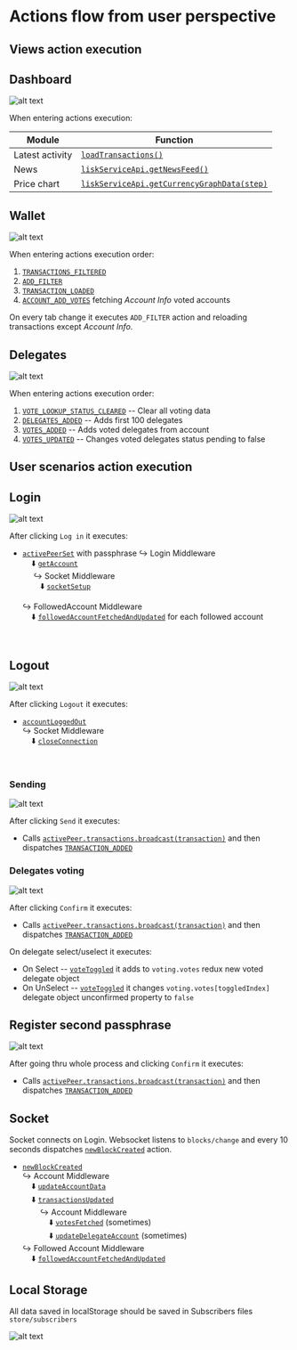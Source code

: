 # Actions flow from user perspective
## Views action execution

## Dashboard
![alt text](assets/dashboard_screen.png "Dashboard Screen")

When entering actions execution:

| Module          |                    Function                 |
| --------------- |---------------------------------------------|
| Latest activity | [`loadTransactions()`](https://github.com/LiskHQ/lisk-hub/blob/e71527bd273af2f16d6980fe3b0c1a379694c45b/src/actions/transactions.js#L66)                        |
| News            | [`liskServiceApi.getNewsFeed()`](https://github.com/LiskHQ/lisk-hub/blob/a525a1c54510a45cf14a0a3c37be231ee316088b/src/utils/api/liskService.js#L29)              |
| Price chart     | [`liskServiceApi.getCurrencyGraphData(step)`](https://github.com/LiskHQ/lisk-hub/blob/a525a1c54510a45cf14a0a3c37be231ee316088b/src/utils/api/liskService.js#L7) |


## Wallet
![alt text](assets/wallet_screen.png "Wallet Screen")

When entering actions execution order:

1. [`TRANSACTIONS_FILTERED`](https://github.com/LiskHQ/lisk-hub/blob/e71527bd273af2f16d6980fe3b0c1a379694c45b/src/actions/transactions.js#L25)
2. [`ADD_FILTER`](https://github.com/LiskHQ/lisk-hub/blob/e71527bd273af2f16d6980fe3b0c1a379694c45b/src/actions/transactions.js#L35)
3. [`TRANSACTION_LOADED`](https://github.com/LiskHQ/lisk-hub/blob/e71527bd273af2f16d6980fe3b0c1a379694c45b/src/actions/transactions.js#L174)
4. [`ACCOUNT_ADD_VOTES`](https://github.com/LiskHQ/lisk-hub/blob/e71527bd273af2f16d6980fe3b0c1a379694c45b/src/actions/account.js#L74) fetching  *Account Info* voted accounts

On every tab change it executes `ADD_FILTER` action and reloading transactions except *Account Info*.

## Delegates
![alt text](assets/delegates_screen.png "Delegates Screen")


When entering actions execution order:

1. [`VOTE_LOOKUP_STATUS_CLEARED`](https://github.com/LiskHQ/lisk-hub/blob/e71527bd273af2f16d6980fe3b0c1a379694c45b/src/actions/voting.js#L65) -- Clear all voting data 
2. [`DELEGATES_ADDED`](https://github.com/LiskHQ/lisk-hub/blob/a525a1c54510a45cf14a0a3c37be231ee316088b/src/components/votingListView/index.js#L20) -- Adds first 100 delegates
3. [`VOTES_ADDED`](https://github.com/LiskHQ/lisk-hub/blob/d27796d57eb9246fae5876f02b242e6bb8343775/src/store/reducers/voting.js#L50) -- Adds voted delegates from account
4. [`VOTES_UPDATED`](https://github.com/LiskHQ/lisk-hub/blob/d27796d57eb9246fae5876f02b242e6bb8343775/src/store/reducers/voting.js#L118) -- Changes voted delegates status pending to false

## User scenarios action execution

## Login
![alt text](assets/login_screen.png "Login Screen")

After clicking `Log in` it executes:
- [`activePeerSet`](https://github.com/LiskHQ/lisk-hub/blob/86ab1874d89519a37d817c326c37d594f29b94eb/src/components/login/index.js#L28) with passphrase
  ↪️ Login Middleware<br/>
  &nbsp;&nbsp;&nbsp;&nbsp;⬇️ [`getAccount`](https://github.com/LiskHQ/lisk-hub/blob/ea41bf3a898b2955de2d39e3a2bdd79ad150842e/src/store/middlewares/login.js#L31)<br/>
  &nbsp;&nbsp;&nbsp;&nbsp;
  ↪️ Socket Middleware<br/>
  &nbsp;&nbsp;&nbsp;&nbsp;&nbsp;&nbsp;&nbsp;&nbsp;⬇️ [`socketSetup`](https://github.com/LiskHQ/lisk-hub/blob/3793f0b0882309335a2ed3444b326ceebabd1bcf/src/store/middlewares/socket.js#L16)<br/>

  ↪️ FollowedAccount Middleware<br/>
  &nbsp;&nbsp;&nbsp;&nbsp;⬇️ [`followedAccountFetchedAndUpdated`](https://github.com/LiskHQ/lisk-hub/blob/a525a1c54510a45cf14a0a3c37be231ee316088b/src/store/middlewares/followedAccounts.js#L7) for each followed account
<br/>

## Logout
![alt text](assets/delegates_screen.png "Logout Screen")

After clicking `Logout` it executes:

- [`accountLoggedOut`](https://github.com/LiskHQ/lisk-hub/blob/6ca51a90d7c0f294022c2c2f3b3e371b4ff5fe74/src/store/reducers/account.js#L69)<br/>
  ↪️ Socket Middleware<br/>
  &nbsp;&nbsp;&nbsp;&nbsp;⬇️ [`closeConnection`](https://github.com/LiskHQ/lisk-hub/blob/3793f0b0882309335a2ed3444b326ceebabd1bcf/src/store/middlewares/socket.js#L8)
<br/>

### Sending
![alt text](assets/send_screen.png "Sending Screen")


After clicking `Send` it executes:
- Calls [`activePeer.transactions.broadcast(transaction)`](https://github.com/LiskHQ/lisk-hub/blob/e71527bd273af2f16d6980fe3b0c1a379694c45b/src/utils/api/transactions.js#L17) and then dispatches [`TRANSACTION_ADDED`](https://github.com/LiskHQ/lisk-hub/blob/2811c2be14fe5ab4ead3e4a375b20b67348fc191/src/store/reducers/transactions.js#L10)


### Delegates voting
![alt text](assets/voting_confirm_screen.png "Voting Screen")


After clicking `Confirm` it executes:
- Calls [`activePeer.transactions.broadcast(transaction)`](https://github.com/LiskHQ/lisk-hub/blob/e71527bd273af2f16d6980fe3b0c1a379694c45b/src/utils/api/delegate.js#L34) and then dispatches [`TRANSACTION_ADDED`](https://github.com/LiskHQ/lisk-hub/blob/2811c2be14fe5ab4ead3e4a375b20b67348fc191/src/store/reducers/transactions.js#L10)

On delegate select/uselect it executes:
- On Select -- [`voteToggled`](https://github.com/LiskHQ/lisk-hub/blob/d27796d57eb9246fae5876f02b242e6bb8343775/src/store/reducers/voting.js#L76) it adds to `voting.votes` redux new voted delegate object
- On UnSelect -- [`voteToggled`](https://github.com/LiskHQ/lisk-hub/blob/d27796d57eb9246fae5876f02b242e6bb8343775/src/store/reducers/voting.js#L76) it changes `voting.votes[toggledIndex]` delegate object unconfirmed property to `false`

## Register second passphrase
![alt text](assets/register_second_passphrase.png "Register Second Passphrase")


After going thru whole process and clicking `Confirm` it executes:
- Calls [`activePeer.transactions.broadcast(transaction)`](https://github.com/LiskHQ/lisk-hub/blob/e71527bd273af2f16d6980fe3b0c1a379694c45b/src/utils/api/transactions.js#L17) and then dispatches [`TRANSACTION_ADDED`](https://github.com/LiskHQ/lisk-hub/blob/2811c2be14fe5ab4ead3e4a375b20b67348fc191/src/store/reducers/transactions.js#L10)


## Socket
Socket connects on Login. Websocket listens to `blocks/change`
and every 10 seconds dispatches [`newBlockCreated`](https://github.com/LiskHQ/lisk-hub/blob/e71527bd273af2f16d6980fe3b0c1a379694c45b/src/store/reducers/blocks.js#L5) action.

- [`newBlockCreated`](https://github.com/LiskHQ/lisk-hub/blob/e71527bd273af2f16d6980fe3b0c1a379694c45b/src/store/reducers/blocks.js#L5)<br/>
  ↪️ Account Middleware<br/>
  &nbsp;&nbsp;&nbsp;&nbsp;⬇️ [`updateAccountData`](https://github.com/LiskHQ/lisk-hub/blob/77b6defdf98b6f67f005c25c28ea85378d375817/src/store/middlewares/account.js#L21)<br/>
  &nbsp;&nbsp;&nbsp;&nbsp;⬇️ [`transactionsUpdated`](https://github.com/LiskHQ/lisk-hub/blob/77b6defdf98b6f67f005c25c28ea85378d375817/src/store/middlewares/account.js#L97)<br/>
  &nbsp;&nbsp;&nbsp;&nbsp;&nbsp;&nbsp;&nbsp;&nbsp;↪️ Account Middleware<br/>
  &nbsp;&nbsp;&nbsp;&nbsp;&nbsp;&nbsp;&nbsp;&nbsp;&nbsp;&nbsp;&nbsp;&nbsp;⬇️ [`votesFetched`](https://github.com/LiskHQ/lisk-hub/blob/77b6defdf98b6f67f005c25c28ea85378d375817/src/store/middlewares/account.js#L156) (sometimes)<br/>
  &nbsp;&nbsp;&nbsp;&nbsp;&nbsp;&nbsp;&nbsp;&nbsp;&nbsp;&nbsp;&nbsp;&nbsp;⬇️ [`updateDelegateAccount`](https://github.com/LiskHQ/lisk-hub/blob/77b6defdf98b6f67f005c25c28ea85378d375817/src/store/middlewares/account.js#L155)  (sometimes)<br/>
  ↪️ Followed Account Middleware<br/>
  &nbsp;&nbsp;&nbsp;&nbsp;⬇️ [`followedAccountFetchedAndUpdated`](https://github.com/LiskHQ/lisk-hub/blob/a525a1c54510a45cf14a0a3c37be231ee316088b/src/store/middlewares/followedAccounts.js#L7)<br/>


## Local Storage
  All data saved in localStorage should be saved in Subscribers files
  `store/subscribers`

  ![alt text](assets/subscribers_code.png "Subscribers Code")